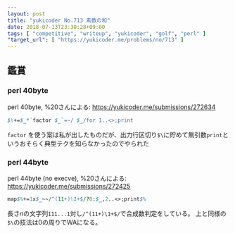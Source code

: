 ```yaml
---
layout: post
title: "yukicoder No.713 素数の和"
date: 2018-07-13T23:30:28+09:00
tags: [ "competitive", "writeup", "yukicoder", "golf", "perl" ]
"target_url": [ "https://yukicoder.me/problems/no/713" ]
---
```


## 鑑賞

### perl 40byte

perl 40byte, %20さんによる: <https://yukicoder.me/submissions/272634>

``` perl
$\+=$_*`factor $_`=~/ $_/for 1..<>;print
```

`factor` を使う案は私が出したものだが、出力行区切り`$\`に貯めて無引数`print`というおそらく典型テクを知らなかったのでやられた

### perl 44byte

perl 44byte (no execve), %20さんによる: <https://yukicoder.me/submissions/272425>

``` perl
map$%+=1x$_~~/^(11+)\1+$/?0:$_,2..<>;print$%
```

長さ$n$の文字列`111...1`対し`/^(11+)\1+$/`で合成数判定をしている。
上と同様の`$\`の技法は$0$の周りでWAになる。
